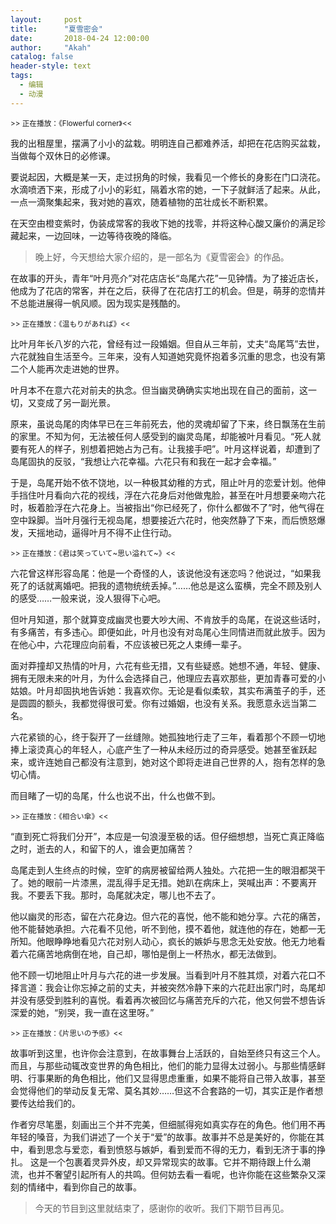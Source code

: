 ```yaml
---
layout:     post
title:      "夏雪密会"
date:       2018-04-24 12:00:00
author:     "Akah"
catalog: false
header-style: text
tags:
  - 编辑
  - 动漫
---
```


<small> >> 正在播放：《Flowerful corner》<< </small>

我的出租屋里，摆满了小小的盆栽。明明连自己都难养活，却把在花店购买盆栽，当做每个双休日的必修课。

要说起因，大概是某一天，走过拐角的时候，我看见一个修长的身影在门口浇花。水滴喷洒下来，形成了小小的彩虹，隔着水帘的她，一下子就鲜活了起来。从此，一点一滴聚集起来，我对她的喜欢，随着植物的茁壮成长不断积累。

在天空由橙变紫时，伪装成常客的我收下她的找零，并将这种心酸又廉价的满足珍藏起来，一边回味，一边等待夜晚的降临。



> 晚上好，今天想给大家介绍的，是一部名为《夏雪密会》的作品。



在故事的开头，青年“叶月亮介”对花店店长“岛尾六花”一见钟情。为了接近店长，他成为了花店的常客，并在之后，获得了在花店打工的机会。但是，萌芽的恋情并不总能进展得一帆风顺。因为现实是残酷的。

 

<small> >> 正在播放：《温もりがあれば》<< </small>

比叶月年长八岁的六花，曾经有过一段婚姻。但自从三年前，丈夫“岛尾笃”去世，六花就独自生活至今。三年来，没有人知道她究竟怀抱着多沉重的思念，也没有第二个人能再次走进她的世界。

叶月本不在意六花对前夫的执念。但当幽灵确确实实地出现在自己的面前，这一切，又变成了另一副光景。

原来，虽说岛尾的肉体早已在三年前死去，他的灵魂却留了下来，终日飘荡在生前的家里。不知为何，无法被任何人感受到的幽灵岛尾，却能被叶月看见。“死人就要有死人的样子，别想着把她占为己有。让我接手吧”。叶月这样说着，却遭到了岛尾固执的反驳，“我想让六花幸福。六花只有和我在一起才会幸福。”

于是，岛尾开始不依不饶地，以一种极其幼稚的方式，阻止叶月的恋爱计划。他伸手挡住叶月看向六花的视线，浮在六花身后对他做鬼脸，甚至在叶月想要亲吻六花时，板着脸浮在六花身上。当被指出“你已经死了，你什么都做不了”时，他气得在空中跺脚。当叶月强行无视岛尾，想要接近六花时，他突然静了下来，而后愤怒爆发，天摇地动，逼得叶月不得不止住行动。

 

<small> >> 正在播放：《君は笑っていて~思い溢れて~》<< </small>

六花曾这样形容岛尾：他是一个奇怪的人，该说他没有迷恋吗？他说过，“如果我死了的话就离婚吧。把我的遗物统统丢掉。”……他总是这么蛮横，完全不顾及别人的感受……一般来说，没人狠得下心吧。

但叶月知道，那个就算变成幽灵也要大吵大闹、不肯放手的岛尾，在说这些话时，有多痛苦，有多违心。即便如此，叶月也没有对岛尾心生同情进而就此放手。因为在他心中，六花理应向前看，不应该被已死之人束缚一辈子。

面对莽撞却又热情的叶月，六花有些无措，又有些疑惑。她想不通，年轻、健康、拥有无限未来的叶月，为什么会选择自己，他理应去喜欢那些，更加青春可爱的小姑娘。叶月却固执地告诉她：我喜欢你。无论是看似柔软，其实布满茧子的手，还是圆圆的额头，我都觉得很可爱。你有过婚姻，也没有关系。我愿意永远当第二名。

六花紧锁的心，终于裂开了一丝缝隙。她孤独地行走了三年，看着那个不顾一切地 捧上滚烫真心的年轻人，心底产生了一种从未经历过的奇异感受。她甚至雀跃起来，或许连她自己都没有注意到，她对这个即将走进自己世界的人，抱有怎样的急切心情。

而目睹了一切的岛尾，什么也说不出，什么也做不到。

 

<small> >> 正在播放：《相合い傘》<< </small>

“直到死亡将我们分开”，本应是一句浪漫至极的话。但仔细想想，当死亡真正降临之时，逝去的人，和留下的人，谁会更加痛苦？

岛尾走到人生终点的时候，空旷的病房被留给两人独处。六花把一生的眼泪都哭干了。她的眼前一片漆黑，混乱得手足无措。她趴在病床上，哭喊出声：不要离开我。不要丢下我。那时，岛尾就决定，哪儿也不去了。

他以幽灵的形态，留在六花身边。但六花的喜悦，他不能和她分享。六花的痛苦，他不能替她承担。六花看不见他，听不到他，摸不着他，就连他的存在，她都一无所知。他眼睁睁地看见六花对别人动心，疯长的嫉妒与思念无处安放。他无力地看着六花痛苦地病倒在地，自己却，哪怕是倒上一杯热水，都无法做到。

他不顾一切地阻止叶月与六花的进一步发展。当看到叶月不胜其烦，对着六花口不择言道：我会让你忘掉之前的丈夫，并被突然冷静下来的六花赶出家门时，岛尾却并没有感受到胜利的喜悦。看着再次被回忆与痛苦充斥的六花，他又何尝不想告诉深爱的她，“别哭，我一直在这里呀。”

 

<small> >> 正在播放：《片思いの予感》<< </small>

故事听到这里，也许你会注意到，在故事舞台上活跃的，自始至终只有这三个人。而且，与那些动辄改变世界的角色相比，他们的能力显得太过弱小。与那些情感鲜明、行事果断的角色相比，他们又显得思虑重重，如果不能将自己带入故事，甚至会觉得他们的举动反复无常、莫名其妙……但这不合套路的一切，其实正是作者想要传达给我们的。

作者穷尽笔墨，刻画出三个并不完美，但细腻得宛如真实存在的角色。他们用不再年轻的嗓音，为我们讲述了一个关于“爱”的故事。故事并不总是美好的，你能在其中，看到思念与爱恋，看到愤怒与嫉妒，看到爱而不得的无力，看到无济于事的挣扎。 这是一个包裹着灵异外皮，却又异常现实的故事。它并不期待跟上什么潮流，也并不奢望引起所有人的共鸣。但何妨去看一看呢，也许你能在这些繁杂又深刻的情绪中，看到你自己的故事。




> 今天的节目到这里就结束了，感谢你的收听。我们下期节目再见。



